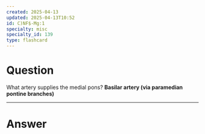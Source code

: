 ```yaml
---
created: 2025-04-13
updated: 2025-04-13T10:52
id: C)NF$-Mg:1
specialty: misc
specialty_id: 139
type: flashcard
---
```


# Question
What artery supplies the medial pons?    **Basilar artery (via paramedian pontine branches)**

---

# Answer
